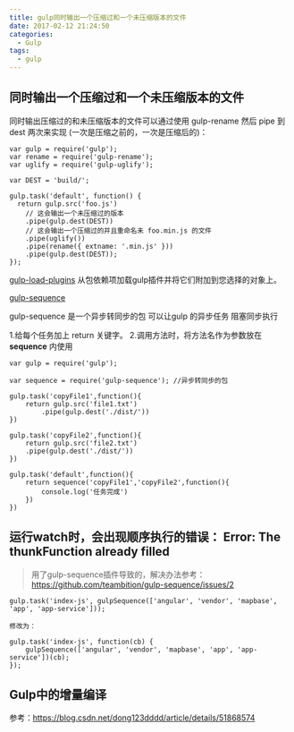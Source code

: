 ```yaml
---
title: gulp同时输出一个压缩过和一个未压缩版本的文件
date: 2017-02-12 21:24:50
categories: 
  - Gulp
tags:
  - gulp
---
```


## 同时输出一个压缩过和一个未压缩版本的文件

同时输出压缩过的和未压缩版本的文件可以通过使用 gulp-rename 然后 pipe 到 dest 两次来实现 (一次是压缩之前的，一次是压缩后的)：

```code
var gulp = require('gulp');
var rename = require('gulp-rename');
var uglify = require('gulp-uglify');

var DEST = 'build/';

gulp.task('default', function() {
  return gulp.src('foo.js')
    // 这会输出一个未压缩过的版本
    .pipe(gulp.dest(DEST))
    // 这会输出一个压缩过的并且重命名未 foo.min.js 的文件
    .pipe(uglify())
    .pipe(rename({ extname: '.min.js' }))
    .pipe(gulp.dest(DEST));
});
```

<!-- more -->

[gulp-load-plugins](https://www.npmjs.com/package/gulp-load-plugins)  从包依赖项加载gulp插件并将它们附加到您选择的对象上。

[gulp-sequence](https://www.npmjs.com/package/gulp-sequence)

gulp-sequence 是一个异步转同步的包 可以让gulp 的异步任务 阻塞同步执行

1.给每个任务加上 return 关键字。
2.调用方法时，将方法名作为参数放在 __sequence__ 内使用

```code
var gulp = require('gulp');

var sequence = require('gulp-sequence'); //异步转同步的包

gulp.task('copyFile1',function(){
    return gulp.src('file1.txt')
        .pipe(gulp.dest('./dist/'))
})

gulp.task('copyFile2',function(){
    return gulp.src('file2.txt')
    .pipe(gulp.dest('./dist/'))
})

gulp.task('default',function(){
    return sequence('copyFile1','copyFile2',function(){
        console.log('任务完成')
    })
})
```

## 运行watch时，会出现顺序执行的错误： Error: The thunkFunction already filled ##

> 用了gulp-sequence插件导致的，解决办法参考：https://github.com/teambition/gulp-sequence/issues/2

```gulp
gulp.task('index-js', gulpSequence(['angular', 'vendor', 'mapbase', 'app', 'app-service']));

修改为：

gulp.task('index-js', function(cb) {
    gulpSequence(['angular', 'vendor', 'mapbase', 'app', 'app-service'])(cb);
});
```

## Gulp中的增量编译 ##

   参考：https://blog.csdn.net/dong123dddd/article/details/51868574